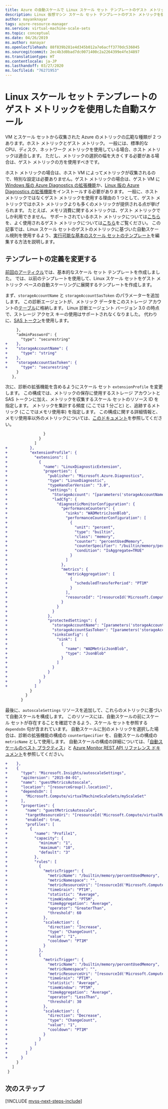 ```yaml
---
title: Azure の自動スケールで Linux スケール セット テンプレートのゲスト メトリックを使用する
description: Linux 仮想マシン スケール セット テンプレートのゲスト メトリックを使用して自動スケールを行う方法について説明します。
author: mayanknayar
tags: azure-resource-manager
ms.service: virtual-machine-scale-sets
ms.topic: conceptual
ms.date: 04/26/2019
ms.author: manayar
ms.openlocfilehash: 88f839b281e4d345b012a7e6acff3770dc536045
ms.sourcegitcommit: 2ec4b3d0bad7dc0071400c2a2264399e4fe34897
ms.translationtype: HT
ms.contentlocale: ja-JP
ms.lasthandoff: 03/27/2020
ms.locfileid: "76271953"
---
```

# <a name="autoscale-using-guest-metrics-in-a-linux-scale-set-template"></a>Linux スケール セット テンプレートのゲスト メトリックを使用した自動スケール

VM とスケール セットから収集された Azure のメトリックの広範な種類が 2 つあります。ホスト メトリックとゲスト メトリック。 一般には、標準的な CPU、ディスク、ネットワーク メトリックを使用している場合、ホスト メトリックは適合します。 ただし、メトリックの選択の幅を大きくする必要がある場合は、ゲスト メトリックの方を使用すべきです。

ホスト メトリックの場合は、ホスト VM によってメトリックが収集されるので、特別な設定は必要ありません。ゲスト メトリックの場合は、ゲスト VM に [Windows 版の Azure Diagnostics の拡張機能](../virtual-machines/windows/extensions-diagnostics-template.md)か、[Linux 版の Azure Diagnostics の拡張機能](../virtual-machines/linux/diagnostic-extension.md)をインストールする必要があります。 一般に、ホスト メトリックではなくゲスト メトリックを使用する理由の 1 つとして、ゲスト メトリックではホスト メトリックよりも多くのメトリックが提供される点が挙げられます。 たとえば、メモリ消費に関するメトリックは、ゲスト メトリックでしか利用できません。 サポートされているホスト メトリックについては[こちら](../azure-monitor/platform/metrics-supported.md)を、よく使用されるゲスト メトリックについては[こちら](../azure-monitor/platform/autoscale-common-metrics.md)をご覧ください。 この記事では、Linux スケール セットのゲストのメトリックに基づいた自動スケール規則を使用するよう、[実行可能な基本のスケール セットのテンプレート](virtual-machine-scale-sets-mvss-start.md)を編集する方法を説明します。

## <a name="change-the-template-definition"></a>テンプレートの定義を変更する

[前回のアーティクル](virtual-machine-scale-sets-mvss-start.md)では、基本的なスケール セット テンプレートを作成しました。 では、以前のテンプレートを使用して、Linux スケール セットをゲスト メトリック ベースの自動スケーリングに展開するテンプレートを作成します。

まず、`storageAccountName` と `storageAccountSasToken` のパラメーターを追加します。 この診断エージェントが、メトリック データをこのストレージ アカウントの[テーブル](../cosmos-db/table-storage-how-to-use-dotnet.md)に格納します。 Linux 診断エージェント バージョン 3.0 の時点で、ストレージ アクセス キーの使用はサポートされなくなりました。 代わりに、[SAS トークン](../storage/common/storage-dotnet-shared-access-signature-part-1.md)を使用します。

```diff
     },
     "adminPassword": {
       "type": "securestring"
+    },
+    "storageAccountName": {
+      "type": "string"
+    },
+    "storageAccountSasToken": {
+      "type": "securestring"
     }
   },
```

次に、診断の拡張機能を含めるようにスケール セット `extensionProfile` を変更します。 この構成では、メトリックの保存に使用するストレージ アカウントと SAS トークンに加え、メトリックを収集するスケール セットのリソース ID を指定します。 メトリックを集計する頻度 (ここでは 1 分ごと) と、追跡するメトリック (ここではメモリ使用率) を指定します。 この構成に関する詳細情報と、メモリ使用率以外のメトリックについては、[このドキュメント](../virtual-machines/linux/diagnostic-extension.md)を参照してください。

```diff
                 }
               }
             ]
+          },
+          "extensionProfile": {
+            "extensions": [
+              {
+                "name": "LinuxDiagnosticExtension",
+                "properties": {
+                  "publisher": "Microsoft.Azure.Diagnostics",
+                  "type": "LinuxDiagnostic",
+                  "typeHandlerVersion": "3.0",
+                  "settings": {
+                    "StorageAccount": "[parameters('storageAccountName')]",
+                    "ladCfg": {
+                      "diagnosticMonitorConfiguration": {
+                        "performanceCounters": {
+                          "sinks": "WADMetricJsonBlob",
+                          "performanceCounterConfiguration": [
+                            {
+                              "unit": "percent",
+                              "type": "builtin",
+                              "class": "memory",
+                              "counter": "percentUsedMemory",
+                              "counterSpecifier": "/builtin/memory/percentUsedMemory",
+                              "condition": "IsAggregate=TRUE"
+                            }
+                          ]
+                        },
+                        "metrics": {
+                          "metricAggregation": [
+                            {
+                              "scheduledTransferPeriod": "PT1M"
+                            }
+                          ],
+                          "resourceId": "[resourceId('Microsoft.Compute/virtualMachineScaleSets', 'myScaleSet')]"
+                        }
+                      }
+                    }
+                  },
+                  "protectedSettings": {
+                    "storageAccountName": "[parameters('storageAccountName')]",
+                    "storageAccountSasToken": "[parameters('storageAccountSasToken')]",
+                    "sinksConfig": {
+                      "sink": [
+                        {
+                          "name": "WADMetricJsonBlob",
+                          "type": "JsonBlob"
+                        }
+                      ]
+                    }
+                  }
+                }
+              }
+            ]
           }
         }
       }
```

最後に、`autoscaleSettings` リソースを追加して、これらのメトリックに基づいて自動スケールを構成します。 このリソースには、自動スケールの前にスケール セットが存在することを確認できるよう、スケール セットを参照する `dependsOn` 句が含まれています。 自動スケールに別のメトリックを選択した場合は、診断の拡張機能の構成の `counterSpecifier` を、自動スケールの構成の `metricName` として使用します。 自動スケールの構成の詳細については、「[自動スケールのベスト プラクティス](../azure-monitor/platform/autoscale-best-practices.md)」と [Azure Monitor REST API リファレンス ドキュメント](/rest/api/monitor/autoscalesettings)を参照してください。

```diff
+    },
+    {
+      "type": "Microsoft.Insights/autoscaleSettings",
+      "apiVersion": "2015-04-01",
+      "name": "guestMetricsAutoscale",
+      "location": "[resourceGroup().location]",
+      "dependsOn": [
+        "Microsoft.Compute/virtualMachineScaleSets/myScaleSet"
+      ],
+      "properties": {
+        "name": "guestMetricsAutoscale",
+        "targetResourceUri": "[resourceId('Microsoft.Compute/virtualMachineScaleSets', 'myScaleSet')]",
+        "enabled": true,
+        "profiles": [
+          {
+            "name": "Profile1",
+            "capacity": {
+              "minimum": "1",
+              "maximum": "10",
+              "default": "3"
+            },
+            "rules": [
+              {
+                "metricTrigger": {
+                  "metricName": "/builtin/memory/percentUsedMemory",
+                  "metricNamespace": "",
+                  "metricResourceUri": "[resourceId('Microsoft.Compute/virtualMachineScaleSets', 'myScaleSet')]",
+                  "timeGrain": "PT1M",
+                  "statistic": "Average",
+                  "timeWindow": "PT5M",
+                  "timeAggregation": "Average",
+                  "operator": "GreaterThan",
+                  "threshold": 60
+                },
+                "scaleAction": {
+                  "direction": "Increase",
+                  "type": "ChangeCount",
+                  "value": "1",
+                  "cooldown": "PT1M"
+                }
+              },
+              {
+                "metricTrigger": {
+                  "metricName": "/builtin/memory/percentUsedMemory",
+                  "metricNamespace": "",
+                  "metricResourceUri": "[resourceId('Microsoft.Compute/virtualMachineScaleSets', 'myScaleSet')]",
+                  "timeGrain": "PT1M",
+                  "statistic": "Average",
+                  "timeWindow": "PT5M",
+                  "timeAggregation": "Average",
+                  "operator": "LessThan",
+                  "threshold": 30
+                },
+                "scaleAction": {
+                  "direction": "Decrease",
+                  "type": "ChangeCount",
+                  "value": "1",
+                  "cooldown": "PT1M"
+                }
+              }
+            ]
+          }
+        ]
+      }
     }
   ]
 }
```





## <a name="next-steps"></a>次のステップ

[!INCLUDE [mvss-next-steps-include](../../includes/mvss-next-steps.md)]

